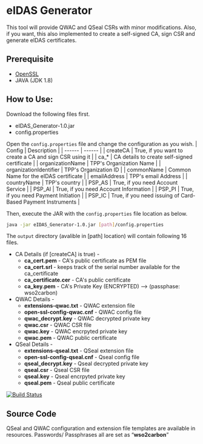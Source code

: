 # eIDAS Generator
This tool will provide QWAC and QSeal CSRs with minor modifications. Also, if you want, this also implemented to create a self-signed CA, sign CSR and generate eIDAS certificates.

## Prerequisite
- [OpenSSL](https://www.openssl.org/)
- JAVA (JDK 1.8)

## How to Use:
Download the following files first.
- eIDAS_Generator-1.0.jar
- config.properties

Open the `config.properties` file and change the configuration as you wish.
| Config | Description |
| ------ | ------ |
| createCA | True, if you want to create a CA and sign CSR using it  |
| ca_* | CA details to create self-signed certificate |
| organizationName | TPP's Organization Name |
| organizationIdentifier | TPP's Organization ID |
| commonName | Common Name for the eIDAS certificate |
| emailAddress | TPP's email Address |
| countryName | TPP's country |
| PSP_AS | True, if you need Account Service |
| PSP_AI | True, if you need Account Information  |
| PSP_PI | True, if you need Payment Initiation |
| PSP_IC | True, if you need issuing of Card-Based Payment Instruments |

Then, execute the JAR with the `config.properties` file location as below.
```sh
java -jar eIDAS_Generator-1.0.jar [path]/config.properties
```

The `output` directory (avalible in [path] location) will contain following 16 files.

- CA Details (if [createCA] is true) -
    - **ca_cert.pem** -  CA's public certificate as PEM file
    - **ca_cert.srl** -  keeps track of the serial number available for the ca_certificate
    - **ca_certificate.cer** -  CA's public certificate
    - **ca_key.pem** -  CA's Private Key (ENCRYPTED) --> (passphase: wso2carbon)
- QWAC Details -
    - **extensions-qwac.txt** - QWAC extension file
    - **open-ssl-config-qwac.cnf** - QWAC config file
    - **qwac_decrypt.key** - QWAC decrypted private key
    - **qwac.csr** - QWAC CSR file
    - **qwac.key** - QWAC encrpyted private key
    - **qwac.pem** - QWAC public certificate
- QSeal Details -
    - **extensions-qseal.txt** - QSeal extension file
    - **open-ssl-config-qseal.cnf** - Qseal config file
    - **qseal_decrypt.key** - Qseal decrypted private key
    - **qseal.csr** - Qseal CSR file
    - **qseal.key** - Qseal encrpyted private key
    - **qseal.pem** - Qseal public certificate


    
[![Build Status](https://travis-ci.org/joemccann/dillinger.svg?branch=master)](https://travis-ci.org/joemccann/dillinger)
## Source Code
QSeal and QWAC configuration and extension file templates are available in resources. Passwords/ Passphrases all are set as “**wso2carbon**”


